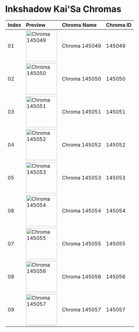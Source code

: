 # Inkshadow Kai'Sa Chromas

| Index | Preview | Chroma Name | Chroma ID |
|:---|:---|:---|:---|
| 01 | <img src='https://raw.communitydragon.org/latest/plugins/rcp-be-lol-game-data/global/default/v1/champion-chroma-images/145/145049.png' alt='Chroma 145049' width='100'> | Chroma 145049 | 145049 |
| 02 | <img src='https://raw.communitydragon.org/latest/plugins/rcp-be-lol-game-data/global/default/v1/champion-chroma-images/145/145050.png' alt='Chroma 145050' width='100'> | Chroma 145050 | 145050 |
| 03 | <img src='https://raw.communitydragon.org/latest/plugins/rcp-be-lol-game-data/global/default/v1/champion-chroma-images/145/145051.png' alt='Chroma 145051' width='100'> | Chroma 145051 | 145051 |
| 04 | <img src='https://raw.communitydragon.org/latest/plugins/rcp-be-lol-game-data/global/default/v1/champion-chroma-images/145/145052.png' alt='Chroma 145052' width='100'> | Chroma 145052 | 145052 |
| 05 | <img src='https://raw.communitydragon.org/latest/plugins/rcp-be-lol-game-data/global/default/v1/champion-chroma-images/145/145053.png' alt='Chroma 145053' width='100'> | Chroma 145053 | 145053 |
| 06 | <img src='https://raw.communitydragon.org/latest/plugins/rcp-be-lol-game-data/global/default/v1/champion-chroma-images/145/145054.png' alt='Chroma 145054' width='100'> | Chroma 145054 | 145054 |
| 07 | <img src='https://raw.communitydragon.org/latest/plugins/rcp-be-lol-game-data/global/default/v1/champion-chroma-images/145/145055.png' alt='Chroma 145055' width='100'> | Chroma 145055 | 145055 |
| 08 | <img src='https://raw.communitydragon.org/latest/plugins/rcp-be-lol-game-data/global/default/v1/champion-chroma-images/145/145056.png' alt='Chroma 145056' width='100'> | Chroma 145056 | 145056 |
| 09 | <img src='https://raw.communitydragon.org/latest/plugins/rcp-be-lol-game-data/global/default/v1/champion-chroma-images/145/145057.png' alt='Chroma 145057' width='100'> | Chroma 145057 | 145057 |

